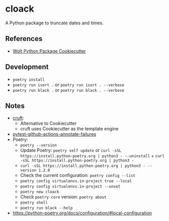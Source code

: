 # cloack

A Python package to truncate dates and times.

## References

- [Wolt Python Package Cookiecutter](https://github.com/woltapp/wolt-python-package-cookiecutter)

## Development

- `poetry install`
- `poetry run isort .` or `poetry run isort . --verbose`
- `poetry run black .` or `poetry run black . --verbose`

## Notes

- [cruft](https://cruft.github.io/cruft/):
  - Alternative to Cookiecutter
  - cruft uses Cookiecutter as the template engine
- [pytest-github-actions-annotate-failures](https://github.com/utgwkk/pytest-github-actions-annotate-failures)
- Poetry:
  - `poetry --version`
  - Update Poetry: `poetry self update` or `curl -sSL https://install.python-poetry.org | python3 - --uninstall` + `curl -sSL https://install.python-poetry.org | python3 -`
  - `curl -sSL https://install.python-poetry.org | python3 - --version 1.2.0`
  - Check the current configuration: `poetry config --list`
  - `poetry config virtualenvs.in-project true --local`
  - `poetry config virtualenvs.in-project --unset`
  - `poetry new cloack`
  - Check `poetry-core` version: `poetry about`
  - `poetry shell`
  - `poetry run black --help`
- https://python-poetry.org/docs/configuration/#local-configuration
